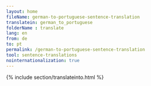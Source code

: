 ```yaml
---
layout: home
fileName: german-to-portuguese-sentence-translation
translatein: german_to_portuguese
folderName : translate
lang: en
from: de
to: pt
permalink: /german-to-portuguese-sentence-translation
tool: sentence-translations
nointernationalization: true
---
```

{% include section/translateinto.html %}
